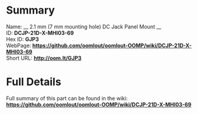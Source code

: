 
Summary
=================
  
Name: __ 2.1 mm (7 mm mounting hole) DC Jack Panel Mount __    
ID: __DCJP-21D-X-MHI03-69__   
Hex ID: __GJP3__   
WebPage: __https://github.com/oomlout/oomlout-OOMP/wiki/DCJP-21D-X-MHI03-69__   
Short URL: __http://oom.lt/GJP3__   

Full Details
==========================
Full summary of this part can be found in the wiki:   
__https://github.com/oomlout/oomlout-OOMP/wiki/DCJP-21D-X-MHI03-69__    


